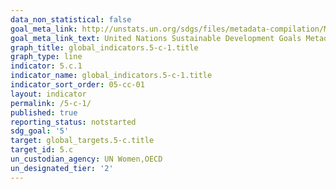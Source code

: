 ```yaml
---
data_non_statistical: false
goal_meta_link: http://unstats.un.org/sdgs/files/metadata-compilation/Metadata-Goal-5.pdf
goal_meta_link_text: United Nations Sustainable Development Goals Metadata (pdf 634kB)
graph_title: global_indicators.5-c-1.title
graph_type: line
indicator: 5.c.1
indicator_name: global_indicators.5-c-1.title
indicator_sort_order: 05-cc-01
layout: indicator
permalink: /5-c-1/
published: true
reporting_status: notstarted
sdg_goal: '5'
target: global_targets.5-c.title
target_id: 5.c
un_custodian_agency: UN Women,OECD
un_designated_tier: '2'
---
```

